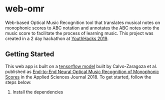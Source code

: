 # web-omr
Web-based Optical Music Recognition tool that translates musical notes on monophonic scores to ABC notation and annotates the ABC notes onto the music score to facilitate the process of learning music.
This project was created in a 2 day hackathon at [YouthHacks 2019](https://youthhacks.org/). 

## Getting Started
This web app is built on a [tensorflow model](https://github.com/calvozaragoza/tf-deep-omr) built by Calvo-Zaragoza et al. published as [End-to-End Neural Optical Music Recognition of Monophonic Scores](https://www.mdpi.com/2076-3417/8/4/606) in the Applied Sciences Journal 2018.
To get started, follow the steps below:

 1. Install the dependencies 

<!--stackedit_data:
eyJoaXN0b3J5IjpbLTc0MDkyODQ3N119
-->